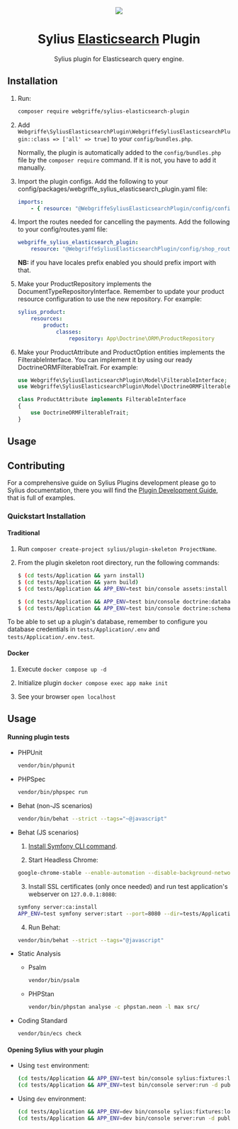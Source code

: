 <p align="center">
    <a href="https://sylius.com" target="_blank">
        <img src="https://demo.sylius.com/assets/shop/img/logo.png" />
    </a>
</p>

<h1 align="center">Sylius <a href="https://www.elastic.co/" target="_blank">Elasticsearch</a> Plugin</h1>

<p align="center">Sylius plugin for Elasticsearch query engine.</p>


## Installation

1. Run:
    ```bash
    composer require webgriffe/sylius-elasticsearch-plugin
   ```

2. Add `Webgriffe\SyliusElasticsearchPlugin\WebgriffeSyliusElasticsearchPlugin::class => ['all' => true]` to your `config/bundles.php`.
   
   Normally, the plugin is automatically added to the `config/bundles.php` file by the `composer require` command. If it is not, you have to add it manually.

3. Import the plugin configs. Add the following to your config/packages/webgriffe_sylius_elasticsearch_plugin.yaml file:
   ```yaml
   imports:
       - { resource: "@WebgriffeSyliusElasticsearchPlugin/config/config.php" }
   ```

4. Import the routes needed for cancelling the payments. Add the following to your config/routes.yaml file:
   ```yaml
   webgriffe_sylius_elasticsearch_plugin:
       resource: "@WebgriffeSyliusElasticsearchPlugin/config/shop_routing.php"
   ```
   **NB:** if you have locales prefix enabled you should prefix import with that.

5. Make your ProductRepository implements the DocumentTypeRepositoryInterface. Remember to update your product resource configuration to use the new repository. For example:
   ```yaml
   sylius_product:
       resources:
           product:
               classes:
                   repository: App\Doctrine\ORM\ProductRepository
   ```

6. Make your ProductAttribute and ProductOption entities implements the FilterableInterface. You can implement it by using our ready DoctrineORMFilterableTrait. For example:
   ```php
   use Webgriffe\SyliusElasticsearchPlugin\Model\FilterableInterface;
   use Webgriffe\SyliusElasticsearchPlugin\Model\DoctrineORMFilterableTrait;
   
   class ProductAttribute implements FilterableInterface
   {
       use DoctrineORMFilterableTrait;
   }
   ```

## Usage

## Contributing

For a comprehensive guide on Sylius Plugins development please go to Sylius documentation,
there you will find the <a href="https://docs.sylius.com/en/latest/plugin-development-guide/index.html">Plugin Development Guide</a>, that is full of examples.

### Quickstart Installation

#### Traditional

1. Run `composer create-project sylius/plugin-skeleton ProjectName`.

2. From the plugin skeleton root directory, run the following commands:
   
    ```bash
    $ (cd tests/Application && yarn install)
    $ (cd tests/Application && yarn build)
    $ (cd tests/Application && APP_ENV=test bin/console assets:install public)
    
    $ (cd tests/Application && APP_ENV=test bin/console doctrine:database:create)
    $ (cd tests/Application && APP_ENV=test bin/console doctrine:schema:create)
    ```

To be able to set up a plugin's database, remember to configure you database credentials in `tests/Application/.env` and `tests/Application/.env.test`.

#### Docker

1. Execute `docker compose up -d`

2. Initialize plugin `docker compose exec app make init`

3. See your browser `open localhost`

## Usage

#### Running plugin tests

- PHPUnit
  
  ```bash
  vendor/bin/phpunit
  ```

- PHPSpec
  
  ```bash
  vendor/bin/phpspec run
  ```

- Behat (non-JS scenarios)
  
  ```bash
  vendor/bin/behat --strict --tags="~@javascript"
  ```

- Behat (JS scenarios)
    
    1. [Install Symfony CLI command](https://symfony.com/download).
    
    2. Start Headless Chrome:
  
    ```bash
    google-chrome-stable --enable-automation --disable-background-networking --no-default-browser-check --no-first-run --disable-popup-blocking --disable-default-apps --allow-insecure-localhost --disable-translate --disable-extensions --no-sandbox --enable-features=Metal --headless --remote-debugging-port=9222 --window-size=2880,1800 --proxy-server='direct://' --proxy-bypass-list='*' http://127.0.0.1
    ```
    
    3. Install SSL certificates (only once needed) and run test application's webserver on `127.0.0.1:8080`:
  
    ```bash
    symfony server:ca:install
    APP_ENV=test symfony server:start --port=8080 --dir=tests/Application/public --daemon
    ```
    
    4. Run Behat:
  
    ```bash
    vendor/bin/behat --strict --tags="@javascript"
    ```

- Static Analysis
    
    - Psalm
      
      ```bash
      vendor/bin/psalm
      ```
    
    - PHPStan
      
      ```bash
      vendor/bin/phpstan analyse -c phpstan.neon -l max src/  
      ```

- Coding Standard
  
  ```bash
  vendor/bin/ecs check
  ```

#### Opening Sylius with your plugin

- Using `test` environment:
  
    ```bash
    (cd tests/Application && APP_ENV=test bin/console sylius:fixtures:load)
    (cd tests/Application && APP_ENV=test bin/console server:run -d public)
    ```

- Using `dev` environment:
  
    ```bash
    (cd tests/Application && APP_ENV=dev bin/console sylius:fixtures:load)
    (cd tests/Application && APP_ENV=dev bin/console server:run -d public)
    ```
